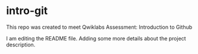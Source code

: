 # intro-git
This repo was created to meet Qwiklabs Assessment: Introduction to Github

I am editing the README file. Adding some more details about the project description.
